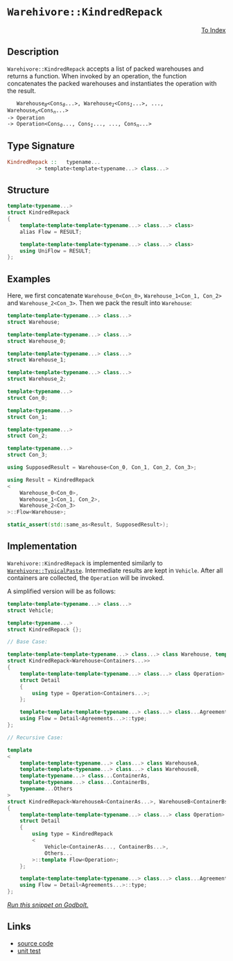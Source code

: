 <!-- Copyright 2024 Feng Mofan
SPDX-License-Identifier: Apache-2.0 -->

# `Warehivore::KindredRepack`

<p style='text-align: right;'><a href="../../../index.md#list-modifications-8">To Index</a></p>

## Description

`Warehivore::KindredRepack` accepts a list of packed warehouses and returns a function.
When invoked by an operation, the function concatenates the packed warehouses and instantiates the operation with the result.

<pre><code>   Warehouse<sub><i>0</i></sub>&lt;Cons<sub><i>0</i></sub>...&gt;, Warehouse<sub><i>1</i></sub>&lt;Cons<sub><i>1</i></sub>...&gt;, ..., Warehouse<sub><i>n</i></sub>&lt;Cons<sub><i>n</i></sub>...&gt;
-> Operation
-> Operation&lt;Cons<sub><i>0</i></sub>..., Cons<sub><i>1</i></sub>..., ..., Cons<sub><i>n</i></sub>...></code></pre>

## Type Signature

```Haskell
KindredRepack ::   typename... 
         -> template<template<typename...> class...>
```

## Structure

```C++
template<typename...>
struct KindredRepack
{
    template<template<template<typename...> class...> class>
    alias Flow = RESULT;

    template<template<template<typename...> class...> class>
    using UniFlow = RESULT;
};
```

## Examples

Here, we first concatenate `Warehouse_0<Con_0>`,  `Warehouse_1<Con_1, Con_2>` and `Warehouse_2<Con_3>`. Then we pack the result into `Warehouse`:

```C++
template<template<typename...> class...>
struct Warehouse;

template<template<typename...> class...>
struct Warehouse_0;

template<template<typename...> class...>
struct Warehouse_1;

template<template<typename...> class...>
struct Warehouse_2;

template<typename...>
struct Con_0;

template<typename...>
struct Con_1;

template<typename...>
struct Con_2;

template<typename...>
struct Con_3;

using SupposedResult = Warehouse<Con_0, Con_1, Con_2, Con_3>;

using Result = KindredRepack
<
    Warehouse_0<Con_0>, 
    Warehouse_1<Con_1, Con_2>,
    Warehouse_2<Con_3>
>::Flow<Warehouse>;

static_assert(std::same_as<Result, SupposedResult>);
```

## Implementation

`Warehivore::KindredRepack` is implemented similarly to [`Warehivore::TypicalPaste`](./typical_paste.doc.md). Intermediate results are kept in `Vehicle`. After all containers are collected, the `Operation` will be invoked.

A simplified version will be as follows:

```C++
template<template<typename...> class...>
struct Vehicle;

template<typename...>
struct KindredRepack {};

// Base Case:

template<template<template<typename...> class...> class Warehouse, template<typename...> class...Containers>
struct KindredRepack<Warehouse<Containers...>>
{
    template<template<template<typename...> class...> class Operation>
    struct Detail
    {
        using type = Operation<Containers...>;
    };

    template<template<template<typename...> class...> class...Agreements>
    using Flow = Detail<Agreements...>::type;
};

// Recursive Case:

template
<
    template<template<typename...> class...> class WarehouseA,
    template<template<typename...> class...> class WarehouseB,
    template<typename...> class...ContainerAs, 
    template<typename...> class...ContainerBs,
    typename...Others
>
struct KindredRepack<WarehouseA<ContainerAs...>, WarehouseB<ContainerBs...>, Others...>
{
    template<template<template<typename...> class...> class Operation>
    struct Detail
    {
        using type = KindredRepack
        <
            Vehicle<ContainerAs..., ContainerBs...>,
            Others...
        >::template Flow<Operation>;
    };

    template<template<template<typename...> class...> class...Agreements>
    using Flow = Detail<Agreements...>::type;
};
```

[*Run this snippet on Godbolt.*](https://godbolt.org/#z:OYLghAFBqd5QCxAYwPYBMCmBRdBLAF1QCcAaPECAMzwBtMA7AQwFtMQByARg9KtQYEAysib0QXACx8BBAKoBnTAAUAHpwAMvAFYTStJg1DIApACYAQuYukl9ZATwDKjdAGFUtAK4sGIAKwAzKSuADJ4DJgAcj4ARpjEIAAcAOykAA6oCoRODB7evgHBmdmOAuGRMSzxiam2mPZlDEIETMQE%2BT5%2BQfWNuS1tBBXRcQnJaQqt7Z2FPZODw1U14wCUtqhexMjsHASYLOkGeyaBbnsHR5gnZwCe6YysmAB0LyfYANTIBgoKL09vJg0AEFJsQvA53gA1TAIPBfK6BKzAwFA86HJjHU4EO4PNh/AHA0HggjvADSEXQxEw6AASph0kxkABrd4mFJWFIAEROSKBKIA9Pz3hYmEp3m5RewUSi0ZdrrKMQizvt0ZjbvdmHjXoEPl9Rb9tbrvgp3gB1NowjZKUjvBVq7Eax74nWfY1/DyCJgRBIKAkgghgiHkhiU6l0hnM67mqkIK1Kj2tb3EA3/HV%2Btm895Z20quVY3OK%2BUF%2B04zXPQ2u/XOo3694AeXuxAxuT92feRIhnMwidoKLbGb7bezXmyRltONZgU59cbzYE1wTXsiyerPMHWbZ3MR0uBbbtSv3RYuhaxpadFb1P2rlavLyBwCp%2B0YBF9ad3w9HwHeADFaKgAO6TtOXY9tc96Pmwggpm8IAgA6CK8pua7IsCgrvHSyCbNkABumDipKIA7qixZXMipzrjmx72iR8pnlqqY1reDE3ia0aWiOmBAqQFGHvmVEHnR5bMZe0EuiJZoWrGHE2DxNGno69FvCx7qyEuCQgjasn8bRClCUpIkqZ6SYWAo3Hvlm8Fln8dYEAgPrSm%2B/qBiSwahrS9KMkyUaSXGfKnIuSYgtWNpsVJShWP5qnGaJ2A2jZdkroa0rslpqoHnJyrafJuJ6WJboXsaM4JHODCttmHYkiBXq9uZrIpbVbYjhEX7wUBZIUlS7kRl5DXZtcFFDtm0KwvCC5RcuQUvDaAXLiZwUDYN9a2T6%2BK9RuOqwfuP5/v%2B1wNsVTQAtutVIcdfK1bxmVpUe13ZVZBVVg9THgZgT5QWVWZNWOv4AW1VV0GBD6vZBL7VptOLIXyXKQwKABU8MI4jSP8nDCPvAAKpgkwmojKOoUjBO40R5iBBEXxeFgk5uGgDDbOkL7psCl3M4J14GUlhIBsSEkxnGMNMxlLO6Wz%2BUMSiFU8%2BxSgAPoaPzxFZVdebqjlIuPWLnPOZLYWYNLXDy8zgus09MXi1zEKhXG0tmAbRvCxzTncx6su24rlnnhrjsQs7%2BtnTKduqw7EvOzbfsC27xue8HAjS4E8tfV%2BQheOkJRhljXi0CSJzTpbHFjQwsvTTHXBFwXZil7HR2IcCCfoenmdta5nXhp5DluBRucy3LkUF93sWsrVne677bg%2BxXoexR3Pkcdb%2BeV45MEgD9u2nEPVdEfMjjINL%2BoJAQECTOgsEKI8O%2Bvm4dIKBnBA2knKdZGnV%2BZ28Kw8hway0Jw/i8H4HBaKQqBODt0sNYdsGwth4RJjwUgBBNDvzWEyAIkgngaEkFwFIgQND%2BA0GYAAbLgswSQkj6E4JIXgLAJAaA0KQX%2B/9AEcF4AoEA1DYF/3fqQOAsAYCIBABsAg6QvA3woBANABw6AJCiI8Tgqgki4IALS4MkO8YAyBkDvCkE8MwvBqSEBIHgI%2BJd%2BCCBEGIdgUgZCCEUCodQbDSC6BLv%2BJs6ROA8A/l/H%2BcCAGcDrIIgRJJUBUHeDI%2BRijlGqPUcgsw7wIAeDEfQYgrIzCBC4CsXgrCtBrAgEgUR6RxFkGETkvJIBgBSHLjQTOPpKCxE8bECIbQbguN4LU5gxAbh1liNoTADhGmkFESDOsDBaANNsVgWIXhgASloLQJh3BeBYBYIYYA4gRl4CpA4PAuEZn/0wKoLpgidjQIiHsT%2BtjaB4FiE2VpHgsCeIDHgChszSC4WILEB%2BXYFlGDOUYOBawqAGGAAoSEeBMD/n2r/aBRjhCiHEOYyFVi1CePsfoRZKBrDWH0OcphkA1ioHprkGZcjD7Z1MCAywZg6HPOIPorG8A1h2C6U0FwIYZh%2BBLmEb0SwxglxKDkAQLK9A8qaIsUYiQS70vWQIAY0xPBdD0OKpoUqhgcpFXKqYHQZWFDFWq4V1QuV0vAdsCQbiODfxoZ4%2BhQTZEKKUSotRGiokQFwLohJUDUkwJ%2BWsOyTAsCJAgAgkAkhAhPAAJyBBSJIVBZhJC4Kof4XBwaSEcDIaQChySni4K4LgpIwakiZv8Gg/wobcFmtsfQxhzD3VsMydwrJvDfGCPIJQQp8TJFsE4G0Fg2EUhyKYJWMcXBg1PC4Cg7R%2BAiBUoMRYqFpiJDSDhUoBFtjdDl0cUwZxszjWmtobwehPj%2BGCPeAE94Hau09r7V%2BAdQ6UHRNibk%2BJiTAhmDdek9htbm0JEbSI1AcSxgnu7XqIwA6uDUPKXsZMVSal1NaT05p9T2mdO6Y8vpz4BlDM8aM8Zkzpk9PmYs5Z/98BrMcJszxOy9l7B6UchonizkXPqdcnY/87kPOgc815Sh3l4eaj8vg/zAXAtBRqHpkKTEwrnbIeFNj/7LuRd8klVhLAYtiFiv1AC8UCAJUSqc8nrDkp3ZS6lKm6UNAZbkJl7gNWspCCGHVyxuVZF5XkSzAqHNCuVbq0VvRTOSrVfysVJmJXNG1e5uzthfPOa1QsELer1ibENSkxNW7zWcGPcQTt3be0AYvYO4dGholOvHQ%2BlJaSPWkC9T6ygxrk2psHaglIhaUgYMkFGxRJdt1eIYbYCtL7q3wFrXwvxn733EFbTsDtoSWAKGwmo7Cl7LiTFHc6/RegRPQrMeJyxC6pM6BAMEVd67XGJY8aW7x9b/GBPG0oyb033izcHfNkkMTv13oSA%2BwIz6eNvue3kob334kgGmynaWd3pYPZ3mlxRfA6BgaYRAaptjYPQceYjtpHSGU9OQ4IVDwyCOYDGRMsQ2HHm4c%2BYxuZqzTMkdsWRzCFHHlUZOf/WjlybgMduVSljvA2NvP2Fx75VbeNMABUCkFYLhOyFE%2BtqdknEW7dk8YNFinaNGbU00GZ/JD6otJRYPTACDNYBV/KszEBXB%2Bes%2BgWzXKMiudyGbwVuRLeeaNz5wYZvndBai5UFVkXpUFCs/MdojujWxYgcHk5SWTscFSywCbU2ZtzcVJMfLY6SBFY%2B1Wz1mBvVjFUyc6rIAzCDsCIEfw2C0FUOLykLNJa6GcHLSw0riDJD%2BBDf4JIeDg2SGDRgsNXBggnMCMd2vnWevGq0TXnddfK0ZLWM87IzhJBAA%3D%3D%3D)

## Links

- [source code](../../../../conceptrodon/descend/warehivore/kindred_repack.hpp)
- [unit test](../../../../tests/unit/metafunctions/warehivore/kindred_repack.test.hpp)
